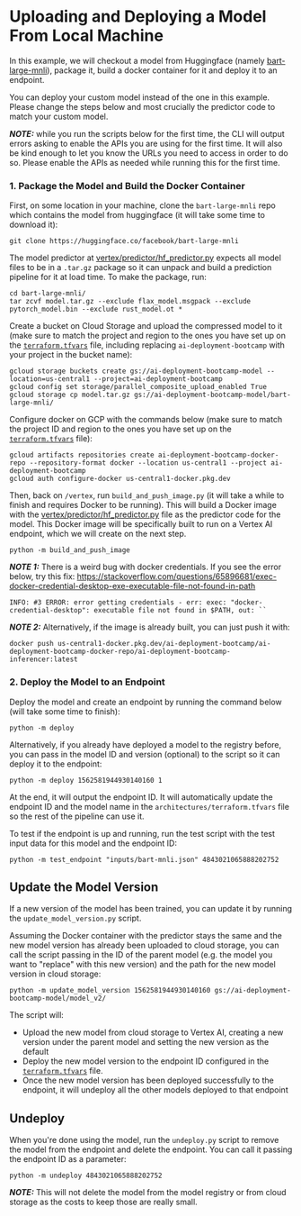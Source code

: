 # Uploading and Deploying a Model From Local Machine

In this example, we will checkout a model from Huggingface (namely
[bart-large-mnli](https://huggingface.co/facebook/bart-large-mnli)), package it, build a docker container
for it and deploy it to an endpoint.

You can deploy your custom model instead of the one in this example. Please change the steps below
and most crucially the predictor code to match your custom model. 

***NOTE:*** while you run the scripts below for the first time, the CLI will output errors asking to enable
the APIs you are using for the first time. It will also be kind enough to let you know the URLs you
need to access in order to do so. Please enable the APIs as needed while running this for the
first time.

### 1. Package the Model and Build the Docker Container

First, on some location in your machine, clone the `bart-large-mnli` repo which contains
the model from huggingface (it will take some time to download it):
```shell
git clone https://huggingface.co/facebook/bart-large-mnli
```

The model predictor at [vertex/predictor/hf_predictor.py](vertex/predictor/hf_predictor.py)
expects all model files to be in a `.tar.gz` package so it can unpack and build a prediction
pipeline for it at load time. To make the package, run:
```shell
cd bart-large-mnli/
tar zcvf model.tar.gz --exclude flax_model.msgpack --exclude pytorch_model.bin --exclude rust_model.ot *
```

Create a bucket on Cloud Storage and upload the compressed model to it (make sure to match
the project and region to the ones you have set up on the [`terraform.tfvars`](architectures/terraform.tfvars)
file, including replacing `ai-deployment-bootcamp` with your project in the bucket name):
```shell
gcloud storage buckets create gs://ai-deployment-bootcamp-model --location=us-central1 --project=ai-deployment-bootcamp
gcloud config set storage/parallel_composite_upload_enabled True
gcloud storage cp model.tar.gz gs://ai-deployment-bootcamp-model/bart-large-mnli/
```

Configure docker on GCP with the commands below (make sure to match the project ID and region to
the ones you have set up on the [`terraform.tfvars`](architectures/terraform.tfvars) file):
```shell
gcloud artifacts repositories create ai-deployment-bootcamp-docker-repo --repository-format docker --location us-central1 --project ai-deployment-bootcamp
gcloud auth configure-docker us-central1-docker.pkg.dev
```

Then, back on `/vertex`, run `build_and_push_image.py` (it will take a while to finish and requires
Docker to be running). This will build a Docker image with the [vertex/predictor/hf_predictor.py](vertex/predictor/hf_predictor.py)
file as the predictor code for the model. This Docker image will be specifically built to run on
a Vertex AI endpoint, which we will create on the next step.
```shell
python -m build_and_push_image
```

***NOTE 1:*** There is a weird bug with docker credentials. If you see the error below,
try this fix: https://stackoverflow.com/questions/65896681/exec-docker-credential-desktop-exe-executable-file-not-found-in-path
```shell
INFO: #3 ERROR: error getting credentials - err: exec: "docker-credential-desktop": executable file not found in $PATH, out: ``
```

***NOTE 2:*** Alternatively, if the image is already built, you can just push it with:
```shell
docker push us-central1-docker.pkg.dev/ai-deployment-bootcamp/ai-deployment-bootcamp-docker-repo/ai-deployment-bootcamp-inferencer:latest
```

### 2. Deploy the Model to an Endpoint

Deploy the model and create an endpoint by running the command below (will take some
time to finish):
```shell
python -m deploy
```
Alternatively, if you already have deployed a model to the registry before, you can pass
in the model ID and version (optional) to the script so it can deploy it to the endpoint:
```shell
python -m deploy 1562581944930140160 1
```

At the end, it will output the endpoint ID. It will automatically update the endpoint ID
and the model name in the `architectures/terraform.tfvars` file so the rest of the
pipeline can use it.

To test if the endpoint is up and running, run the test script with the test input data
for this model and the endpoint ID:
```shell
python -m test_endpoint "inputs/bart-mnli.json" 4843021065888202752
```

## Update the Model Version

If a new version of the model has been trained, you can update it by running the
`update_model_version.py` script.

Assuming the Docker container with the predictor stays the same and the new model
version has already been uploaded to cloud storage, you can call the script passing
in the ID of the parent model (e.g. the model you want to "replace" with this new
version) and the path for the new model version in cloud storage:
```shell
python -m update_model_version 1562581944930140160 gs://ai-deployment-bootcamp-model/model_v2/
```

The script will:
- Upload the new model from cloud storage to Vertex AI, creating a new version
under the parent model and setting the new version as the default
- Deploy the new model version to the endpoint ID configured in the
[`terraform.tfvars`](architectures/terraform.tfvars) file.
- Once the new model version has been deployed successfully to the endpoint,
it will undeploy all the other models deployed to that endpoint 

## Undeploy

When you're done using the model, run the `undeploy.py` script to remove the model from
the endpoint and delete the endpoint. You can call it passing the endpoint ID as
a parameter:
```shell
python -m undeploy 4843021065888202752
```

***NOTE:*** This will not delete the model from the model registry or from cloud
storage as the costs to keep those are really small.
